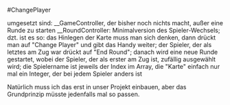 #ChangePlayer

umgesetzt sind:
__GameController, der bisher noch nichts macht, außer eine Runde zu starten
__RoundController: Minimalversion des Spieler-Wechsels; dzt. ist es so: das Hinlegen der Karte muss man sich denken, dann drückt man auf "Change Player" und gibt das Handy weiter; der Spieler, der als letztes am Zug war drückt auf "End Round"; danach wird eine neue Runde gestartet, wobei der Spieler, der als erster am Zug ist, zufällig ausgewählt wird; die Spielername ist jeweils der Index im Array, die "Karte" einfach nur mal ein Integer, der bei jedem Spieler anders ist

Natürlich muss ich das erst in unser Projekt einbauen, aber das Grundprinzip müsste jedenfalls mal so passen.